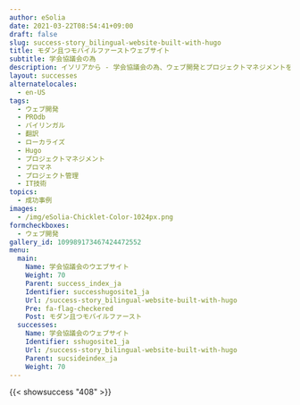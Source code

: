 ```yaml
---
author: eSolia
date: 2021-03-22T08:54:41+09:00
draft: false
slug: success-story_bilingual-website-built-with-hugo
title: モダン且つモバイルファーストウェブサイト
subtitle: 学会協議会の為
description: イソリアから - 学会協議会の為、ウェブ開発とプロジェクトマネジメントを実施し、バイリンガルかつスマホ表示でも見やすいサイトを立ち上げました。
layout: successes
alternatelocales:
  - en-US
tags:
  - ウェブ開発
  - PROdb
  - バイリンガル
  - 翻訳
  - ローカライズ
  - Hugo
  - プロジェクトマネジメント
  - プロマネ
  - プロジェクト管理
  - IT技術
topics:
  - 成功事例
images:  
  - /img/eSolia-Chicklet-Color-1024px.png
formcheckboxes:
  - ウェブ開発
gallery_id: 109989173467424472552
menu:
  main:
    Name: 学会協議会のウエブサイト
    Weight: 70
    Parent: success_index_ja
    Identifier: successhugosite1_ja
    Url: /success-story_bilingual-website-built-with-hugo
    Pre: fa-flag-checkered
    Post: モダン且つモバイルファースト
  successes:
    Name: 学会協議会のウェブサイト
    Identifier: sshugosite1_ja
    Url: /success-story_bilingual-website-built-with-hugo
    Parent: sucsideindex_ja
    Weight: 70
---
```


{{< showsuccess "408" >}}
